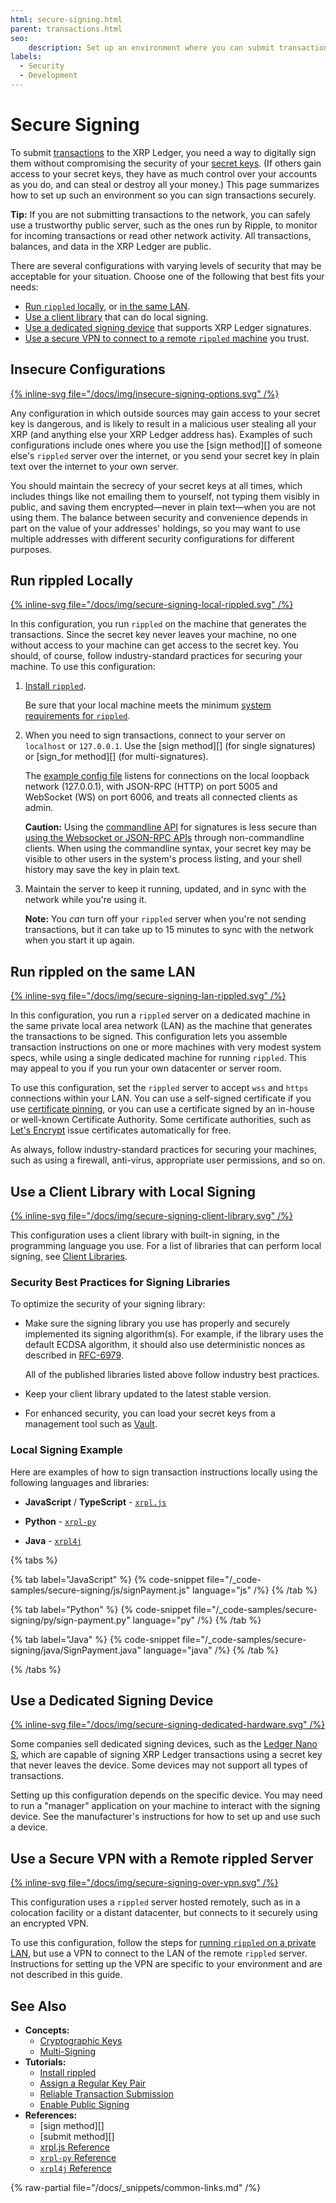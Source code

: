 ```yaml
---
html: secure-signing.html
parent: transactions.html
seo:
    description: Set up an environment where you can submit transactions securely.
labels:
  - Security
  - Development
---
```

# Secure Signing

To submit [transactions](index.md) to the XRP Ledger, you need a way to digitally sign them without compromising the security of your [secret keys](../accounts/cryptographic-keys.md). (If others gain access to your secret keys, they have as much control over your accounts as you do, and can steal or destroy all your money.) This page summarizes how to set up such an environment so you can sign transactions securely.

**Tip:** If you are not submitting transactions to the network, you can safely use a trustworthy public server, such as the ones run by Ripple, to monitor for incoming transactions or read other network activity. All transactions, balances, and data in the XRP Ledger are public.

There are several configurations with varying levels of security that may be acceptable for your situation. Choose one of the following that best fits your needs:

- [Run `rippled` locally](#run-rippled-locally), or [in the same LAN](#run-rippled-on-the-same-lan).
- [Use a client library](#use-a-client-library-with-local-signing) that can do local signing.
- [Use a dedicated signing device](#use-a-dedicated-signing-device) that supports XRP Ledger signatures.
- [Use a secure VPN to connect to a remote `rippled` machine](#use-a-secure-vpn-with-a-remote-rippled-server) you trust.

<!-- Source for all diagrams in this article: https://drive.google.com/drive/u/0/folders/1MFkzxtMYpS8tzdm-TjWbLSVgU0zAG9Vh -->

## Insecure Configurations

[{% inline-svg file="/docs/img/insecure-signing-options.svg" /%}](/docs/img/insecure-signing-options.svg "Diagram of insecure configurations")

Any configuration in which outside sources may gain access to your secret key is dangerous, and is likely to result in a malicious user stealing all your XRP (and anything else your XRP Ledger address has). Examples of such configurations include ones where you use the [sign method][] of someone else's `rippled` server over the internet, or you send your secret key in plain text over the internet to your own server.

You should maintain the secrecy of your secret keys at all times, which includes things like not emailing them to yourself, not typing them visibly in public, and saving them encrypted—never in plain text—when you are not using them. The balance between security and convenience depends in part on the value of your addresses' holdings, so you may want to use multiple addresses with different security configurations for different purposes.

<!-- Note: I'd link "issuing and operational addresses" for an explanation of hot/cold wallet security, but it's particularly gateway/issued-currency centric, which is not appropriate for this context. -->


## Run rippled Locally

[{% inline-svg file="/docs/img/secure-signing-local-rippled.svg" /%}](/docs/img/secure-signing-local-rippled.svg "Diagram of using a local rippled server for signing")

In this configuration, you run `rippled` on the machine that generates the transactions.  Since the secret key never leaves your machine, no one without access to your machine can get access to the secret key. You should, of course, follow industry-standard practices for securing your machine. To use this configuration:

1. [Install `rippled`](../../infrastructure/installation/index.md).

    Be sure that your local machine meets the minimum [system requirements for `rippled`](../../infrastructure/installation/system-requirements.md).

2. When you need to sign transactions, connect to your server on `localhost` or `127.0.0.1`. Use the [sign method][] (for single signatures) or [sign_for method][] (for multi-signatures).

    The [example config file](https://github.com/XRPLF/rippled/blob/8429dd67e60ba360da591bfa905b58a35638fda1/cfg/rippled-example.cfg#L1050-L1073) listens for connections on the local loopback network (127.0.0.1), with JSON-RPC (HTTP) on port 5005 and WebSocket (WS) on port 6006, and treats all connected clients as admin.

    **Caution:** Using the [commandline API](../../references/http-websocket-apis/api-conventions/request-formatting.md#commandline-format) for signatures is less secure than [using the Websocket or JSON-RPC APIs](../../tutorials/http-websocket-apis/get-started.md) through non-commandline clients. When using the commandline syntax, your secret key may be visible to other users in the system's process listing, and your shell history may save the key in plain text.

3. Maintain the server to keep it running, updated, and in sync with the network while you're using it.

    **Note:** You _can_ turn off your `rippled` server when you're not sending transactions, but it can take up to 15 minutes to sync with the network when you start it up again.


## Run rippled on the same LAN

[{% inline-svg file="/docs/img/secure-signing-lan-rippled.svg" /%}](/docs/img/secure-signing-lan-rippled.svg "Diagram of using a rippled server over LAN for signing")

In this configuration, you run a `rippled` server on a dedicated machine in the same private local area network (LAN) as the machine that generates the transactions to be signed. This configuration lets you assemble transaction instructions on one or more machines with very modest system specs, while using a single dedicated machine for running `rippled`. This may appeal to you if you run your own datacenter or server room.

To use this configuration, set the `rippled` server to accept `wss` and `https` connections within your LAN. You can use a self-signed certificate if you use [certificate pinning](https://en.wikipedia.org/wiki/Transport_Layer_Security#Certificate_pinning), or you can use a certificate signed by an in-house or well-known Certificate Authority. Some certificate authorities, such as [Let's Encrypt](https://letsencrypt.org/) issue certificates automatically for free.

<!--{# TODO: link api-over-lan.html with the detailed instructions when those are ready #}-->

As always, follow industry-standard practices for securing your machines, such as using a firewall, anti-virus, appropriate user permissions, and so on.


## Use a Client Library with Local Signing

[{% inline-svg file="/docs/img/secure-signing-client-library.svg" /%}](/docs/img/secure-signing-client-library.svg "Diagram of using a client library with local signing")

This configuration uses a client library with built-in signing, in the programming language you use. For a list of libraries that can perform local signing, see [Client Libraries](../../references/client-libraries.md).


### Security Best Practices for Signing Libraries

To optimize the security of your signing library:

* Make sure the signing library you use has properly and securely implemented its signing algorithm(s). For example, if the library uses the default ECDSA algorithm, it should also use deterministic nonces as described in [RFC-6979](https://tools.ietf.org/html/rfc6979).

    All of the published libraries listed above follow industry best practices.


* Keep your client library updated to the latest stable version.

* For enhanced security, you can load your secret keys from a management tool such as [Vault](https://www.vaultproject.io/).


### Local Signing Example

Here are examples of how to sign transaction instructions locally using the following languages and libraries:

* **JavaScript** / **TypeScript** - [`xrpl.js`](https://github.com/XRPLF/xrpl.js)

* **Python** - [`xrpl-py`](https://github.com/XRPLF/xrpl-py)

* **Java** - [`xrpl4j`](https://github.com/XRPLF/xrpl4j)

{% tabs %}

{% tab label="JavaScript" %}
{% code-snippet file="/_code-samples/secure-signing/js/signPayment.js" language="js" /%}
{% /tab %}

{% tab label="Python" %}
{% code-snippet file="/_code-samples/secure-signing/py/sign-payment.py" language="py" /%}
{% /tab %}

{% tab label="Java" %}
{% code-snippet file="/_code-samples/secure-signing/java/SignPayment.java" language="java" /%}
{% /tab %}

{% /tabs %}


## Use a Dedicated Signing Device

[{% inline-svg file="/docs/img/secure-signing-dedicated-hardware.svg" /%}](/docs/img/secure-signing-dedicated-hardware.svg "Diagram of using dedicated signing hardware")

Some companies sell dedicated signing devices, such as the [Ledger Nano S](https://www.ledger.com/products/ledger-nano-s), which are capable of signing XRP Ledger transactions using a secret key that never leaves the device. Some devices may not support all types of transactions.

Setting up this configuration depends on the specific device. You may need to run a "manager" application on your machine to interact with the signing device. See the manufacturer's instructions for how to set up and use such a device.


## Use a Secure VPN with a Remote rippled Server

[{% inline-svg file="/docs/img/secure-signing-over-vpn.svg" /%}](/docs/img/secure-signing-over-vpn.svg "Diagram of connecting securely to a remote rippled over VPN")

This configuration uses a `rippled` server hosted remotely, such as in a colocation facility or a distant datacenter, but connects to it securely using an encrypted VPN.

To use this configuration, follow the steps for [running `rippled` on a private LAN](#run-rippled-on-the-same-lan), but use a VPN to connect to the LAN of the remote `rippled` server. Instructions for setting up the VPN are specific to your environment and are not described in this guide.


## See Also

- **Concepts:**
    - [Cryptographic Keys](../accounts/cryptographic-keys.md)
    - [Multi-Signing](../accounts/multi-signing.md)
- **Tutorials:**
    - [Install rippled](../../infrastructure/installation/index.md)
    - [Assign a Regular Key Pair](../../tutorials/tasks/manage-account-settings/assign-a-regular-key-pair.md)
    - [Reliable Transaction Submission](reliable-transaction-submission.md)
    - [Enable Public Signing](../../infrastructure/configuration/enable-public-signing.md)
- **References:**
    - [sign method][]
    - [submit method][]
    - [xrpl.js Reference](https://js.xrpl.org/)
    - [`xrpl-py` Reference](https://xrpl-py.readthedocs.io/en/latest/index.html)
    - [`xrpl4j` Reference](https://javadoc.io/doc/org.xrpl/)

{% raw-partial file="/docs/_snippets/common-links.md" /%}
